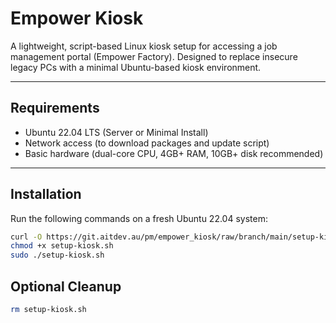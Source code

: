 # Empower Kiosk

A lightweight, script-based Linux kiosk setup for accessing a job management portal (Empower Factory). Designed to replace insecure legacy PCs with a minimal Ubuntu-based kiosk environment.

---

##  Requirements

- Ubuntu 22.04 LTS (Server or Minimal Install)
- Network access (to download packages and update script)
- Basic hardware (dual-core CPU, 4GB+ RAM, 10GB+ disk recommended)

---

##  Installation

Run the following commands on a fresh Ubuntu 22.04 system:

```bash
curl -O https://git.aitdev.au/pm/empower_kiosk/raw/branch/main/setup-kiosk.sh
chmod +x setup-kiosk.sh
sudo ./setup-kiosk.sh
```

## Optional Cleanup

```bash
rm setup-kiosk.sh
```